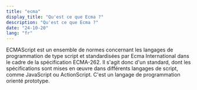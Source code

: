 ```yaml
---
title: "ecma"
display_title: "Qu'est ce que Ecma ?"
description: "Qu'est ce que Ecma ?"
date: "24-10-20"
lang: "fr"
---
```


ECMAScript est un ensemble de normes concernant les langages de programmation de type script et standardisées par Ecma International dans le cadre de la spécification ECMA-262. Il s'agit donc d'un standard, dont les spécifications sont mises en œuvre dans différents langages de script, comme JavaScript ou ActionScript. C'est un langage de programmation orienté prototype.
